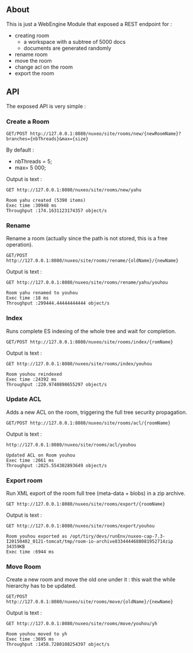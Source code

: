 

## About

This is just a WebEngine Module that exposed a REST endpoint for :

 - creating room 
    - a workspace with a subtree of 5000 docs
    - documents are generated randomly 
 - rename room
 - move the room
 - change acl on the room
 - export the room

## API

The exposed API is very simple :

### Create a Room

    GET/POST http://127.0.0.1:8080/nuxeo/site/rooms/new/{newRoomName}?branches={nbThreads}&max={size}

By default :

 - nbThreads = 5;
 - max= 5 000;

Output is text :

    GET http://127.0.0.1:8080/nuxeo/site/rooms/new/yahu

    Room yahu created (5390 items)
    Exec time :30948 ms
    Throughput :174.1631123174357 object/s

### Rename 

Rename a room (actually since the path is not stored, this is a free operation).

    GET/POST http://127.0.0.1:8080/nuxeo/site/rooms/rename/{oldName}/{newName}

Output is text :

    GET http://127.0.0.1:8080/nuxeo/site/rooms/rename/yahu/youhou

    Room yahu renamed to youhou
    Exec time :18 ms
    Throughput :299444.44444444444 object/s

### Index

Runs complete ES indexing of the whole tree and wait for completion.

    GET/POST http://127.0.0.1:8080/nuxeo/site/rooms/index/{romName}

Output is text :

    GET http://127.0.0.1:8080/nuxeo/site/rooms/index/youhou

    Room youhou reindexed
    Exec time :24392 ms
    Throughput :220.9740898655297 object/s

### Update ACL

Adds a new ACL on the room, triggering the full tree security propagation.

    GET/POST http://127.0.0.1:8080/nuxeo/site/rooms/acl/{roomName}

Output is text :

    http://127.0.0.1:8080/nuxeo/site/rooms/acl/youhou

    Updated ACL on Room youhou
    Exec time :2661 ms
    Throughput :2025.554302893649 object/s

### Export room

Run XML export of the room full tree (meta-data + blobs) in a zip archive.

    GET http://127.0.0.1:8080/nuxeo/site/rooms/export/{roomName}

Output is text :

    GET http://127.0.0.1:8080/nuxeo/site/rooms/export/youhou

    Room youhou exported as /opt/tiry/devs/runEnv/nuxeo-cap-7.3-I20150402_0121-tomcat/tmp/room-io-archive8334444688081952714zip 34359KB
    Exec time :6944 ms


### Move Room

Create a new room and move the old one under it : this wait the while hierarchy has to be updated.

    GET/POST http://127.0.0.1:8080/nuxeo/site/rooms/move/{oldName}/{newName}

Output is text :

    GET http://127.0.0.1:8080/nuxeo/site/rooms/move/youhou/yh

    Room youhou moved to yh
    Exec time :3695 ms
    Throughput :1458.7280108254397 object/s

